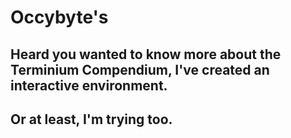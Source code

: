 # Occybyte's 

## Heard you wanted to know more about the Terminium Compendium, I've created an interactive environment.
## Or at least, I'm trying too.

